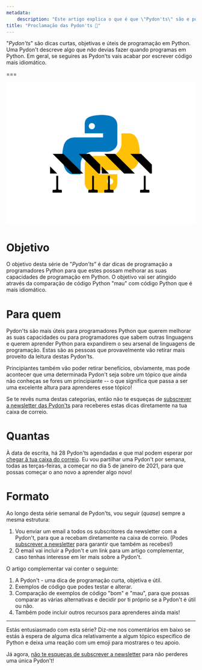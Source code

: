 ```yaml
---
metadata:
    description: "Este artigo explica o que é que \"Pydon'ts\" são e porque é que são importantes para quem se quer tornar num melhor programador Python."
title: "Proclamação das Pydon'ts 🐍"
---
```


"*Pydon'ts*" são dicas curtas, objetivas e úteis de programação em Python.
Uma Pydon't descreve algo que *não* devias fazer quando programas em Python.
Em geral, se seguires as Pydon'ts vais acabar por escrever código mais idiomático.

===

![Uma imagem com o logótipo do Python com umas barreiras de construção à frente](thumbnail.png)


# Objetivo

O objetivo desta série de "*Pydon'ts*" é dar dicas de programação a programadores
Python para que estes possam melhorar as suas capacidades de programação em Python.
O objetivo vai ser atingido através da comparação de código Python "mau" com código
Python que é mais idiomático.


# Para quem

Pydon'ts são mais úteis para programadores Python que querem melhorar as suas
capacidades ou para programadores que sabem outras linguagens e querem aprender
Python para expandirem o seu arsenal de linguagens de programação.
Estas são as pessoas que provavelmente vão retirar mais proveito da leitura
destas Pydon'ts.

Principiantes também vão poder retirar benefícios, obviamente, mas pode acontecer
que uma determinada Pydon't seja sobre um tópico que ainda não conheças se fores
um principiante -- o que significa que passa a ser uma excelente altura para aprenderes
esse tópico!

Se te revês numa destas categorias, então não te esqueças de
[subscrever a newsletter das Pydon'ts][subscribe] para receberes estas dicas
diretamente na tua caixa de correio.


# Quantas

À data de escrita, há 28 Pydon'ts agendadas e que mal podem esperar por [chegar
à tua caixa do correio][subscribe].
Eu vou partilhar uma Pydon't por semana, todas as terças-feiras, a começar
no dia 5 de janeiro de 2021, para que possas começar o ano novo a aprender
algo novo!


# Formato

Ao longo desta série semanal de Pydon'ts,
vou seguir (*quase*) sempre a mesma estrutura:

 1. Vou enviar um email a todos os subscritores da newsletter com a Pydon't,
 para que a recebam diretamente na caixa de correio.
 (Podes [subscrever a newsletter][subscribe] para garantir que também as recebes!)
 2. O email vai incluir a Pydon't e um link para um artigo complementar, caso
 tenhas interesse em ler mais sobre a Pydon't.

O artigo complementar vai conter o seguinte:

 1. A Pydon't - uma dica de programação curta, objetiva e útil.
 2. Exemplos de código que podes testar e alterar.
 3. Comparação de exemplos de código "bom" e "mau", para que possas comparar
 as várias alternativas e decidir por ti próprio se a Pydon't é útil ou não.
 4. Também pode incluir outros recursos para aprenderes ainda mais!


---

Estás entusiasmado com esta série?
Diz-me nos comentários em baixo se estás à espera de alguma dica relativamente a
algum tópico específico de Python e deixa uma reação com um emoji para mostrares
o teu apoio.

Já agora, [não te esqueças de subscrever a newsletter][subscribe] para não perderes
uma única Pydon't!


[subscribe]: https://mathspp.com/subscribe
